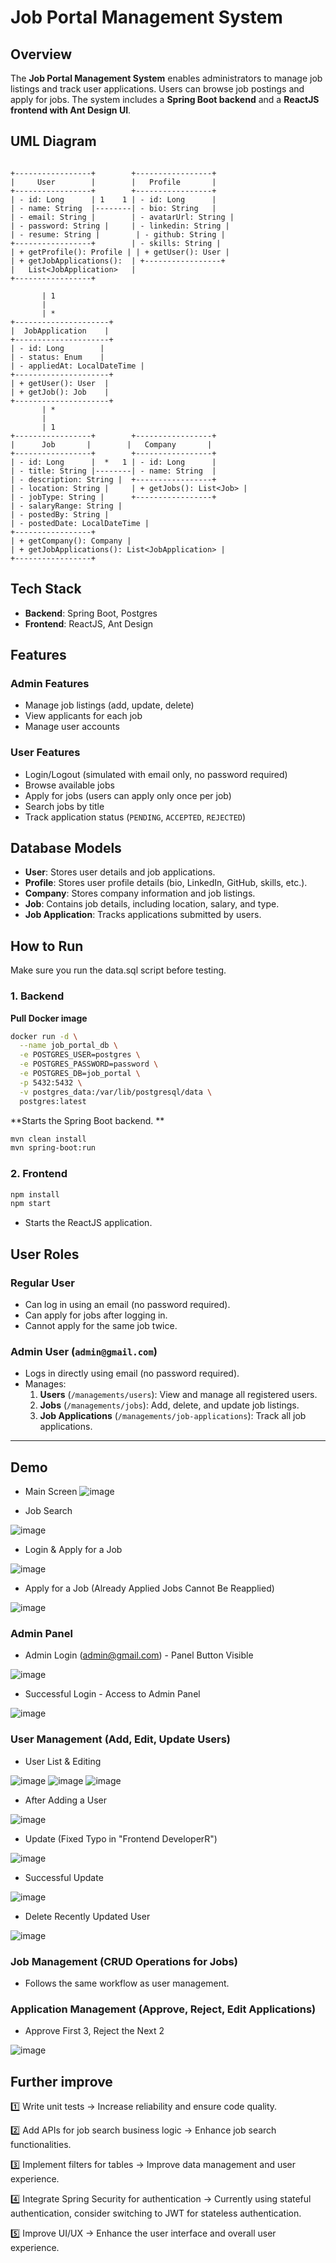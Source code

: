 # Job Portal Management System

## Overview
The **Job Portal Management System** enables administrators to manage job listings and track user applications. Users can browse job postings and apply for jobs. The system includes a **Spring Boot backend** and a **ReactJS frontend with Ant Design UI**.

## UML Diagram
```

+-----------------+        +-----------------+
|     User        |        |   Profile       |
+-----------------+        +-----------------+
| - id: Long      | 1    1 | - id: Long      |
| - name: String  |--------| - bio: String   |
| - email: String |        | - avatarUrl: String |
| - password: String |     | - linkedin: String |
| - resume: String |        | - github: String |
+-----------------+        | - skills: String |
| + getProfile(): Profile | | + getUser(): User |
| + getJobApplications():  | +-----------------+
|   List<JobApplication>   |
+-----------------+

       | 1
       |
       | *
+---------------------+
|  JobApplication    |
+---------------------+
| - id: Long        |
| - status: Enum    |
| - appliedAt: LocalDateTime |
+---------------------+
| + getUser(): User  |
| + getJob(): Job    |
+---------------------+
       | *
       |
       | 1
+-----------------+        +-----------------+
|      Job       |        |   Company       |
+-----------------+        +-----------------+
| - id: Long      |  *   1 | - id: Long      |
| - title: String |--------| - name: String  |
| - description: String |  +-----------------+
| - location: String |     | + getJobs(): List<Job> |
| - jobType: String |      +-----------------+
| - salaryRange: String |
| - postedBy: String |
| - postedDate: LocalDateTime |
+-----------------+
| + getCompany(): Company |
| + getJobApplications(): List<JobApplication> |
+-----------------+
```


## Tech Stack
- **Backend**: Spring Boot, Postgres
- **Frontend**: ReactJS, Ant Design

## Features
### **Admin Features**
- Manage job listings (add, update, delete)
- View applicants for each job
- Manage user accounts

### **User Features**
- Login/Logout (simulated with email only, no password required)
- Browse available jobs
- Apply for jobs (users can apply only once per job)
- Search jobs by title
- Track application status (`PENDING`, `ACCEPTED`, `REJECTED`)

## Database Models
- **User**: Stores user details and job applications.
- **Profile**: Stores user profile details (bio, LinkedIn, GitHub, skills, etc.).
- **Company**: Stores company information and job listings.
- **Job**: Contains job details, including location, salary, and type.
- **Job Application**: Tracks applications submitted by users.

## How to Run

Make sure you run the data.sql script before testing.


### **1. Backend**


**Pull Docker image**
```sh
docker run -d \
  --name job_portal_db \
  -e POSTGRES_USER=postgres \
  -e POSTGRES_PASSWORD=password \
  -e POSTGRES_DB=job_portal \
  -p 5432:5432 \
  -v postgres_data:/var/lib/postgresql/data \
  postgres:latest
```

**Starts the Spring Boot backend.
**
```sh
mvn clean install
mvn spring-boot:run
```




### **2. Frontend**
```sh
npm install
npm start
```
- Starts the ReactJS application.

## **User Roles**
### **Regular User**
- Can log in using an email (no password required).
- Can apply for jobs after logging in.
- Cannot apply for the same job twice.

### **Admin User** (`admin@gmail.com`)
- Logs in directly using email (no password required).
- Manages:
  1. **Users** (`/managements/users`): View and manage all registered users.
  2. **Jobs** (`/managements/jobs`): Add, delete, and update job listings.
  3. **Job Applications** (`/managements/job-applications`): Track all job applications.

---

## Demo
- Main Screen
![image](https://github.com/user-attachments/assets/b39e3639-54be-4f71-a647-b46d5ad605de)

- Job Search


![image](https://github.com/user-attachments/assets/81b7ac47-8589-40ff-b1ba-e75659611285)

- Login & Apply for a Job


![image](https://github.com/user-attachments/assets/635f6b34-b886-4eb8-9f89-a5d43649085b)

- Apply for a Job (Already Applied Jobs Cannot Be Reapplied)


![image](https://github.com/user-attachments/assets/87ced542-951b-4d01-b641-dfca6304628f)



### Admin Panel
- Admin Login (admin@gmail.com) - Panel Button Visible


![image](https://github.com/user-attachments/assets/a2baaadf-0e7b-49b9-8835-6161c908738a)
- Successful Login - Access to Admin Panel


![image](https://github.com/user-attachments/assets/dfcf927d-a6e1-452d-b7a7-e00ada3d4784)


### User Management (Add, Edit, Update Users)
- User List & Editing


![image](https://github.com/user-attachments/assets/285f0be4-7bff-43cb-8f02-d7dd2afc1cf0)
![image](https://github.com/user-attachments/assets/16987193-e979-4568-99ea-9a10b5282c1a)
![image](https://github.com/user-attachments/assets/452f12b0-00f5-4965-acea-a2a696137260)

- After Adding a User


![image](https://github.com/user-attachments/assets/df8d7ba9-0f49-45f7-a614-c9163d53f597)

- Update (Fixed Typo in "Frontend DeveloperR")


![image](https://github.com/user-attachments/assets/8c50a704-0c17-463f-aed8-0bf39faa0494)

- Successful Update

![image](https://github.com/user-attachments/assets/4ba0aaee-246d-4e53-b894-a51c66097015)

- Delete Recently Updated User


![image](https://github.com/user-attachments/assets/b3166af7-5d18-4b94-ae9d-47246ac1cd31)

### Job Management (CRUD Operations for Jobs)
- Follows the same workflow as user management.


### Application Management (Approve, Reject, Edit Applications)

- Approve First 3, Reject the Next 2

![image](https://github.com/user-attachments/assets/0f553c0e-5155-454b-8708-04b5cfd35fb2)


## Further improve
1️⃣ Write unit tests → Increase reliability and ensure code quality.

2️⃣ Add APIs for job search business logic → Enhance job search functionalities.

3️⃣ Implement filters for tables → Improve data management and user experience.

4️⃣ Integrate Spring Security for authentication → Currently using stateful authentication, consider switching to JWT for stateless authentication.

5️⃣ Improve UI/UX → Enhance the user interface and overall user experience.
